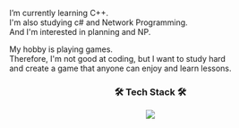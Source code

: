 I’m currently learning C++.                                                
I'm also studying c# and Network Programming.                                      
And I'm interested in planning and NP.

My hobby is playing games.                                                            
Therefore, I'm not good at coding, but I want to study hard                                         
and create a game that anyone can enjoy and learn lessons.                          

<h3 align="center"><b>🛠 Tech Stack 🛠</b></h3>
<p align="center">
<img src="https://img.shields.io/badge/c++-00599C?style=flat-square&logo=c%2B%2B&logoColor=white"/></a>  
